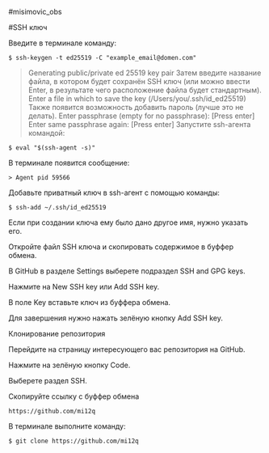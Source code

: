 #misimovic_obs

#SSH ключ

Введите в терминале команду:
```
$ ssh-keygen -t ed25519 -C "example_email@domen.com"
```

> Generating public/private ed 25519 key pair
Затем введите название файла, в котором будет сохранён SSH ключ (или можно ввести Enter, в результате чего расположение файла будет стандартным).
> Enter a file in which to save the key (/Users/you/.ssh/id_ed25519)
Также появится возможность добавить пароль (лучше это не делать).
> Enter passphrase (empty for no passphrase): [Press enter]
> Enter same passphrase again: [Press enter]
Запустите ssh-агента командой:
```
$ eval "$(ssh-agent -s)"
```
В терминале появится сообщение:
```
> Agent pid 59566
```
Добавьте приватный ключ в ssh-агент с помощью команды:
```
$ ssh-add ~/.ssh/id_ed25519
```
Если при создании ключа ему было дано другое имя, нужно указать его.


Откройте файл SSH ключа и скопировать содержимое в буффер обмена.

В GitHub в разделе Settings выберете подраздел SSH and GPG keys.

Нажмите на New SSH key или Add SSH key.

В поле Key вставьте ключ из буффера обмена.


Для завершения нужно нажать зелёную кнопку Add SSH key.

Клонирование репозитория

Перейдите на страницу интересующего вас репозитория на GitHub.

Нажмите на зелёную кнопку Code.

Выберете раздел SSH.

Скопируйте ссылку с буффер обмена
```
https://github.com/mi12q
```
В терминале выполните команду:
```
$ git clone https://github.com/mi12q
```
